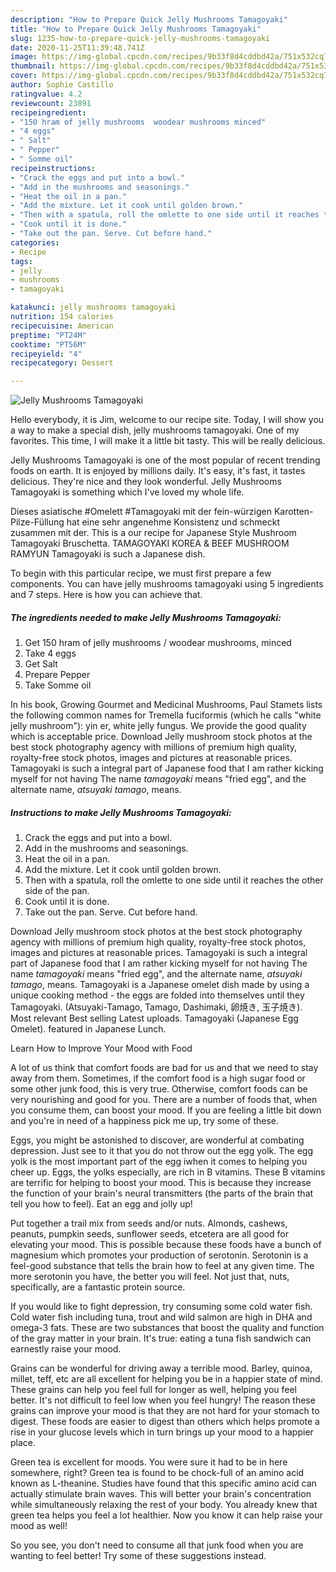 ```yaml
---
description: "How to Prepare Quick Jelly Mushrooms Tamagoyaki"
title: "How to Prepare Quick Jelly Mushrooms Tamagoyaki"
slug: 1235-how-to-prepare-quick-jelly-mushrooms-tamagoyaki
date: 2020-11-25T11:39:48.741Z
image: https://img-global.cpcdn.com/recipes/9b33f8d4cddbd42a/751x532cq70/jelly-mushrooms-tamagoyaki-recipe-main-photo.jpg
thumbnail: https://img-global.cpcdn.com/recipes/9b33f8d4cddbd42a/751x532cq70/jelly-mushrooms-tamagoyaki-recipe-main-photo.jpg
cover: https://img-global.cpcdn.com/recipes/9b33f8d4cddbd42a/751x532cq70/jelly-mushrooms-tamagoyaki-recipe-main-photo.jpg
author: Sophie Castillo
ratingvalue: 4.2
reviewcount: 23891
recipeingredient:
- "150 hram of jelly mushrooms  woodear mushrooms minced"
- "4 eggs"
- " Salt"
- " Pepper"
- " Somme oil"
recipeinstructions:
- "Crack the eggs and put into a bowl."
- "Add in the mushrooms and seasonings."
- "Heat the oil in a pan."
- "Add the mixture. Let it cook until golden brown."
- "Then with a spatula, roll the omlette to one side until it reaches the other side of the pan."
- "Cook until it is done."
- "Take out the pan. Serve. Cut before hand."
categories:
- Recipe
tags:
- jelly
- mushrooms
- tamagoyaki

katakunci: jelly mushrooms tamagoyaki 
nutrition: 154 calories
recipecuisine: American
preptime: "PT24M"
cooktime: "PT56M"
recipeyield: "4"
recipecategory: Dessert

---
```



![Jelly Mushrooms Tamagoyaki](https://img-global.cpcdn.com/recipes/9b33f8d4cddbd42a/751x532cq70/jelly-mushrooms-tamagoyaki-recipe-main-photo.jpg)

Hello everybody, it is Jim, welcome to our recipe site. Today, I will show you a way to make a special dish, jelly mushrooms tamagoyaki. One of my favorites. This time, I will make it a little bit tasty. This will be really delicious.

Jelly Mushrooms Tamagoyaki is one of the most popular of recent trending foods on earth. It is enjoyed by millions daily. It's easy, it's fast, it tastes delicious. They're nice and they look wonderful. Jelly Mushrooms Tamagoyaki is something which I've loved my whole life.

Dieses asiatische #Omelett #Tamagoyaki mit der fein-würzigen Karotten-Pilze-Füllung hat eine sehr angenehme Konsistenz und schmeckt zusammen mit der. This is a our recipe for Japanese Style Mushroom Tamagoyaki Bruschetta. TAMAGOYAKI KOREA &amp; BEEF MUSHROOM RAMYUN Tamagoyaki is such a Japanese dish.


To begin with this particular recipe, we must first prepare a few components. You can have jelly mushrooms tamagoyaki using 5 ingredients and 7 steps. Here is how you can achieve that.

<!--inarticleads1-->

##### The ingredients needed to make Jelly Mushrooms Tamagoyaki:

1. Get 150 hram of jelly mushrooms / woodear mushrooms, minced
1. Take 4 eggs
1. Get  Salt
1. Prepare  Pepper
1. Take  Somme oil


In his book, Growing Gourmet and Medicinal Mushrooms, Paul Stamets lists the following common names for Tremella fuciformis (which he calls &#34;white jelly mushroom&#34;): yin er, white jelly fungus. We provide the good quality which is acceptable price. Download Jelly mushroom stock photos at the best stock photography agency with millions of premium high quality, royalty-free stock photos, images and pictures at reasonable prices. Tamagoyaki is such a integral part of Japanese food that I am rather kicking myself for not having The name _tamagoyaki_ means &#34;fried egg&#34;, and the alternate name, _atsuyaki tamago_, means. 

<!--inarticleads2-->

##### Instructions to make Jelly Mushrooms Tamagoyaki:

1. Crack the eggs and put into a bowl.
1. Add in the mushrooms and seasonings.
1. Heat the oil in a pan.
1. Add the mixture. Let it cook until golden brown.
1. Then with a spatula, roll the omlette to one side until it reaches the other side of the pan.
1. Cook until it is done.
1. Take out the pan. Serve. Cut before hand.


Download Jelly mushroom stock photos at the best stock photography agency with millions of premium high quality, royalty-free stock photos, images and pictures at reasonable prices. Tamagoyaki is such a integral part of Japanese food that I am rather kicking myself for not having The name _tamagoyaki_ means &#34;fried egg&#34;, and the alternate name, _atsuyaki tamago_, means. Tamagoyaki is a Japanese omelet dish made by using a unique cooking method - the eggs are folded into themselves until they Tamagoyaki. (Atsuyaki-Tamago, Tamago, Dashimaki, 卵焼き, 玉子焼き). Most relevant Best selling Latest uploads. Tamagoyaki (Japanese Egg Omelet). featured in Japanese Lunch. 

Learn How to Improve Your Mood with Food


A lot of us think that comfort foods are bad for us and that we need to stay away from them. Sometimes, if the comfort food is a high sugar food or some other junk food, this is very true. Otherwise, comfort foods can be very nourishing and good for you. There are a number of foods that, when you consume them, can boost your mood. If you are feeling a little bit down and you're in need of a happiness pick me up, try some of these.

Eggs, you might be astonished to discover, are wonderful at combating depression. Just see to it that you do not throw out the egg yolk. The egg yolk is the most important part of the egg iwhen it comes to helping you cheer up. Eggs, the yolks especially, are rich in B vitamins. These B vitamins are terrific for helping to boost your mood. This is because they increase the function of your brain's neural transmitters (the parts of the brain that tell you how to feel). Eat an egg and jolly up!

Put together a trail mix from seeds and/or nuts. Almonds, cashews, peanuts, pumpkin seeds, sunflower seeds, etcetera are all good for elevating your mood. This is possible because these foods have a bunch of magnesium which promotes your production of serotonin. Serotonin is a feel-good substance that tells the brain how to feel at any given time. The more serotonin you have, the better you will feel. Not just that, nuts, specifically, are a fantastic protein source.

If you would like to fight depression, try consuming some cold water fish. Cold water fish including tuna, trout and wild salmon are high in DHA and omega-3 fats. These are two substances that boost the quality and function of the gray matter in your brain. It's true: eating a tuna fish sandwich can earnestly raise your mood. 

Grains can be wonderful for driving away a terrible mood. Barley, quinoa, millet, teff, etc are all excellent for helping you be in a happier state of mind. These grains can help you feel full for longer as well, helping you feel better. It's not difficult to feel low when you feel hungry! The reason these grains can improve your mood is that they are not hard for your stomach to digest. These foods are easier to digest than others which helps promote a rise in your glucose levels which in turn brings up your mood to a happier place.

Green tea is excellent for moods. You were sure it had to be in here somewhere, right? Green tea is found to be chock-full of an amino acid known as L-theanine. Studies have found that this specific amino acid can actually stimulate brain waves. This will better your brain's concentration while simultaneously relaxing the rest of your body. You already knew that green tea helps you feel a lot healthier. Now you know it can help raise your mood as well!

So you see, you don't need to consume all that junk food when you are wanting to feel better! Try  some  of  these  suggestions  instead.

